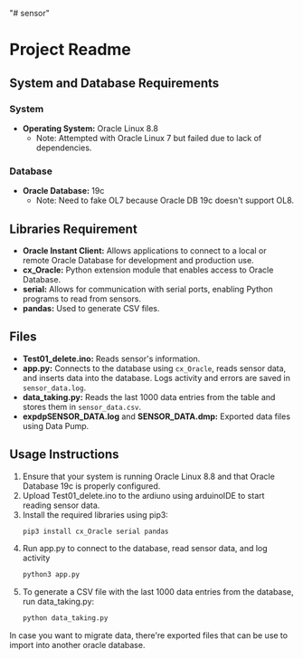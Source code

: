 "# sensor" 

# Project Readme

## System and Database Requirements

### System
- **Operating System:** Oracle Linux 8.8
  - Note: Attempted with Oracle Linux 7 but failed due to lack of dependencies.

### Database
- **Oracle Database:** 19c
  - Note: Need to fake OL7 because Oracle DB 19c doesn't support OL8.

## Libraries Requirement

- **Oracle Instant Client:** Allows applications to connect to a local or remote Oracle Database for development and production use.
- **cx_Oracle:** Python extension module that enables access to Oracle Database.
- **serial:** Allows for communication with serial ports, enabling Python programs to read from sensors.
- **pandas:** Used to generate CSV files.

## Files

- **Test01_delete.ino:** Reads sensor's information.
- **app.py:** Connects to the database using `cx_Oracle`, reads sensor data, and inserts data into the database. Logs activity and errors are saved in `sensor_data.log`.
- **data_taking.py:** Reads the last 1000 data entries from the table and stores them in `sensor_data.csv`.
- **expdpSENSOR_DATA.log** and **SENSOR_DATA.dmp:** Exported data files using Data Pump.

## Usage Instructions

1. Ensure that your system is running Oracle Linux 8.8 and that Oracle Database 19c is properly configured.
2. Upload Test01_delete.ino to the ardiuno using arduinoIDE to start reading sensor data.
3. Install the required libraries using pip3:
   ```sh
   pip3 install cx_Oracle serial pandas
4. Run app.py to connect to the database, read sensor data, and log activity
   ```sh
   python3 app.py
5. To generate a CSV file with the last 1000 data entries from the database, run data_taking.py:
   ```sh
   python data_taking.py
In case you want to migrate data, there're exported files that can be use to import into another oracle database.
